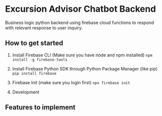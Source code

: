 # Excursion Advisor Chatbot Backend

Business logic python backend using firebase cloud functions to respond with relevant response to user inquiry.

## How to get started

1. Install Firebase CLI (Make sure you have node and npm installed)
```npm install -g firebase-tools```

2. Install Firebase Python SDK through Python Package Manager (like pip)
```pip install firebase```

3. Firebase Init (make sure you login first)
```npx firebase init```

4. Development
## Features to implement